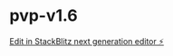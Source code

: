# pvp-v1.6

[Edit in StackBlitz next generation editor ⚡️](https://stackblitz.com/~/github.com/mehmetdalginstudent/pvp-v1.6)